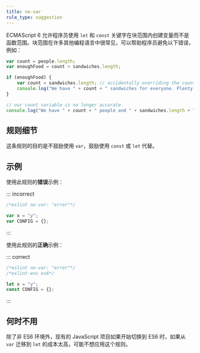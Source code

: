 ```yaml
---
title: no-var
rule_type: suggestion
---
```


ECMAScript 6 允许程序员使用 `let` 和 `const` 关键字在块范围内创建变量而不是函数范围。块范围在许多其他编程语言中很常见，可以帮助程序员避免以下错误，例如：

```js
var count = people.length;
var enoughFood = count > sandwiches.length;

if (enoughFood) {
    var count = sandwiches.length; // accidentally overriding the count variable
    console.log("We have " + count + " sandwiches for everyone. Plenty for all!");
}

// our count variable is no longer accurate
console.log("We have " + count + " people and " + sandwiches.length + " sandwiches!");
```

## 规则细节

这条规则的目的是不鼓励使用 `var`，鼓励使用 `const` 或 `let` 代替。

## 示例

使用此规则的**错误**示例：

::: incorrect

```js
/*eslint no-var: "error"*/

var x = "y";
var CONFIG = {};
```

:::

使用此规则的**正确**示例：

::: correct

```js
/*eslint no-var: "error"*/
/*eslint-env es6*/

let x = "y";
const CONFIG = {};
```

:::

## 何时不用

除了非 ES6 环境外，现有的 JavaScript 项目如果开始切换到 ES6 时，如果从 `var` 迁移到 `let` 的成本太高，可能不想应用这个规则。
